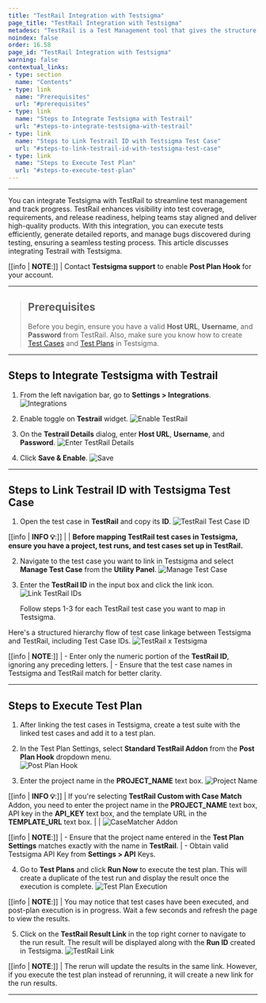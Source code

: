 ```yaml
---
title: "TestRail Integration with Testsigma"
page_title: "TestRail Integration with Testsigma"
metadesc: "TestRail is a Test Management tool that gives the structure to organize, plan, and report the progress of testing. Learn how to integrate TestRail with Testsigma Application"
noindex: false
order: 16.58
page_id: "TestRail Integration with Testsigma"
warning: false
contextual_links:
- type: section
  name: "Contents"
- type: link
  name: "Prerequisites"
  url: "#prerequisites"
- type: link
  name: "Steps to Integrate Testsigma with Testrail"
  url: "#steps-to-integrate-testsigma-with-testrail"
- type: link
  name: "Steps to Link Testrail ID with Testsigma Test Case"
  url: "#steps-to-link-testrail-id-with-testsigma-test-case"
- type: link
  name: "Steps to Execute Test Plan"
  url: "#steps-to-execute-test-plan"
---
```


---

You can integrate Testsigma with TestRail to streamline test management and track progress. TestRail enhances visibility into test coverage, requirements, and release readiness, helping teams stay aligned and deliver high-quality products. With this integration, you can execute tests efficiently, generate detailed reports, and manage bugs discovered during testing, ensuring a seamless testing process. This article discusses integrating Testrail with Testsigma. 


[[info | **NOTE**:]]
| Contact **Testsigma support** to enable **Post Plan Hook** for your account.

---

> ## **Prerequisites**
> 
> Before you begin, ensure you have a valid **Host URL**, **Username**, and **Password** from TestRail. Also, make sure you know how to create [Test Cases](https://testsigma.com/docs/test-cases/manage/add-edit-delete/) and [Test Plans](https://testsigma.com/docs/test-management/test-plans/overview/) in Testsigma.


---

## **Steps to Integrate Testsigma with Testrail**

1. From the left navigation bar, go to **Settings > Integrations**.
   ![Integrations](https://s3.amazonaws.com/static-docs.testsigma.com/new_images/projects/applications/TestRail_Navigation.png)

2. Enable toggle on **Testrail** widget.
   ![Enable TestRail](https://s3.amazonaws.com/static-docs.testsigma.com/new_images/projects/applications/Enable_TestRail.png)

3. On the **Testrail Details** dialog, enter **Host URL**, **Username**, and **Password**.
   ![Enter TestRail Details](https://s3.amazonaws.com/static-docs.testsigma.com/new_images/projects/applications/TestRail_Deatils.png)

4. Click **Save & Enable**.
   ![Save](https://s3.amazonaws.com/static-docs.testsigma.com/new_images/projects/applications/Save_TestRail_Details.png)


---

## **Steps to Link Testrail ID with Testsigma Test Case**

1. Open the test case in **TestRail** and copy its **ID**.
   ![TestRail Test Case ID](https://s3.amazonaws.com/static-docs.testsigma.com/new_images/projects/applications/TestRail_TestCase.png)

[[info | **INFO 💡**:]]
|
| **Before mapping TestRail test cases in Testsigma, ensure you have a project, test runs, and test cases set up in TestRail.**


2. Navigate to the test case you want to link in Testsigma and select **Manage Test Case** from the **Utility Panel**.
   ![Manage Test Case](https://s3.amazonaws.com/static-docs.testsigma.com/new_images/projects/applications/UtilityPanel_ManageTestCase.png)

3. Enter the **TestRail ID** in the input box and click the link icon. 
   ![Link TestRail IDs](https://s3.amazonaws.com/static-docs.testsigma.com/new_images/projects/applications/TestRail_ID_Link.png)
   
   Follow steps 1-3 for each TestRail test case you want to map in Testsigma.

Here's a structured hierarchy flow of test case linkage between Testsigma and TestRail, including Test Case IDs.
   ![TestRail x Testsigma](https://s3.amazonaws.com/static-docs.testsigma.com/new_images/projects/applications/TestRailXTestsigma.png)

[[info | **NOTE**:]]
| - Enter only the numeric portion of the **TestRail ID**, ignoring any preceding letters.
| - Ensure that the test case names in Testsigma and TestRail match for better clarity.

---

## **Steps to Execute Test Plan**

1. After linking the test cases in Testsigma, create a test suite with the linked test cases and add it to a test plan.

2. In the Test Plan Settings, select **Standard TestRail Addon** from the **Post Plan Hook** dropdown menu.  
   ![Post Plan Hook](https://s3.amazonaws.com/static-docs.testsigma.com/new_images/projects/applications/PostPlanHook_TestRail_Standard.png)

3. Enter the project name in the **PROJECT_NAME** text box. 
   ![Project Name](https://s3.amazonaws.com/static-docs.testsigma.com/new_images/projects/applications/TestRail_Project_Name.png)

[[info | **INFO 💡**:]]
| If you're selecting **TestRail Custom with Case Match** Addon, you need to enter the project name in the **PROJECT_NAME** text box, API key in the **API_KEY** text box, and the template URL in the **TEMPLATE_URL** text box.
|
| ![CaseMatcher Addon](https://s3.amazonaws.com/static-docs.testsigma.com/new_images/projects/applications/CaseMatcher_Addon.png)

[[info | **NOTE**:]]
| - Ensure that the project name entered in the **Test Plan Settings** matches exactly with the name in **TestRail**.
| - Obtain valid Testsigma API Key from **Settings > API** Keys.

4. Go to **Test Plans** and click **Run Now** to execute the test plan. This will create a duplicate of the test run and display the result once the execution is complete.
   ![Test Plan Execution](https://s3.amazonaws.com/static-docs.testsigma.com/new_images/projects/applications/TestRail_TestPlan.png)

[[info | **NOTE**:]]
| You may notice that test cases have been executed, and post-plan execution is in progress. Wait a few seconds and refresh the page to view the results.

5. Click on the **TestRail Result Link** in the top right corner to navigate to the run result. The result will be displayed along with the **Run ID** created in Testsigma.
   ![TestRail Link](https://s3.amazonaws.com/static-docs.testsigma.com/new_images/projects/applications/TestRail_Result_Link.png)

[[info | **NOTE**:]]
| The rerun will update the results in the same link. However, if you execute the test plan instead of rerunning, it will create a new link for the run results.


---